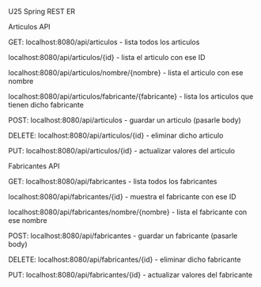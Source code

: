 U25 Spring REST ER

Articulos API

GET: 
localhost:8080/api/articulos - lista todos los articulos

localhost:8080/api/articulos/{id} - lista el articulo con ese ID

localhost:8080/api/articulos/nombre/{nombre} - lista el articulo con ese nombre

localhost:8080/api/articulos/fabricante/{fabricante} - lista los articulos que tienen dicho fabricante


POST:
localhost:8080/api/articulos - guardar un articulo (pasarle body)


DELETE:
localhost:8080/api/articulos/{id}  - eliminar dicho articulo


PUT: 
localhost:8080/api/articulos/{id}  - actualizar valores del articulo




Fabricantes API


GET: 
localhost:8080/api/fabricantes - lista todos los fabricantes

localhost:8080/api/fabricantes/{id} - muestra el fabricante con ese ID

localhost:8080/api/fabricantes/nombre/{nombre} - lista el fabricante con ese nombre


POST:
localhost:8080/api/fabricantes - guardar un fabricante (pasarle body)


DELETE:
localhost:8080/api/fabricantes/{id}  - eliminar dicho fabricante


PUT: 
localhost:8080/api/fabricantes/{id}  - actualizar valores del fabricante
